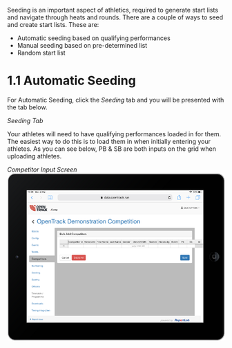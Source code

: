 <!-- TITLE: Training Manual - Seeding Tab -->

Seeding is an important aspect of athletics, required to generate start lists and navigate through heats and rounds. There are a couple of ways to seed and create start lists. These are: 

* Automatic seeding based on qualifying performances
* Manual seeding based on pre-determined list
* Random start list
# 1.1 Automatic Seeding
For Automatic Seeding, click the *Seeding* tab and you will be presented with the tab below.

*Seeding Tab*


Your athletes will need to have qualifying performances loaded in for them. The easiest way to do this is to load them in when initially entering your athletes. As you can see below, PB & SB are both inputs on the grid when uploading athletes.

*Competitor Input Screen*
![Competitor Input](/uploads/competitors/competitor-input.png "Competitor Input")

